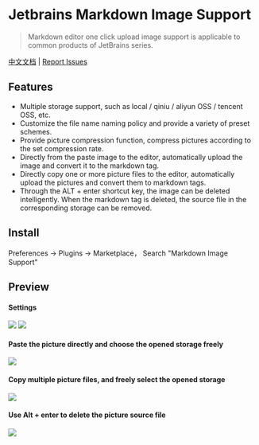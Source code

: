 # Jetbrains Markdown Image Support
> Markdown editor one click upload image support is applicable to common products of JetBrains series.

[中文文档](./README_CN.md) | [Report Issues](https://github.com/wenzewoo/jetbrains-markdown-image-support/issues)

## Features
- Multiple storage support, such as local / qiniu / aliyun OSS / tencent OSS, etc.
- Customize the file name naming policy and provide a variety of preset schemes.
- Provide picture compression function, compress pictures according to the set compression rate.
- Directly from the paste image to the editor, automatically upload the image and convert it to the markdown tag.
- Directly copy one or more picture files to the editor, automatically upload the pictures and convert them to markdown tags. 
- Through the ALT + enter shortcut key, the image can be deleted intelligently. When the markdown tag is deleted, the source file in the corresponding storage can be removed. 

## Install
Preferences -> Plugins -> Marketplace， Search "Markdown Image Support" 

## Preview

#### Settings
![](./screenshots/example1.png)
![](./screenshots/example2.png)

#### Paste the picture directly and choose the opened storage freely
![](./screenshots/example3.gif)

#### Copy multiple picture files, and freely select the opened storage
![](./screenshots/example4.gif)

#### Use Alt + enter to delete the picture source file
![](./screenshots/example5.gif)
